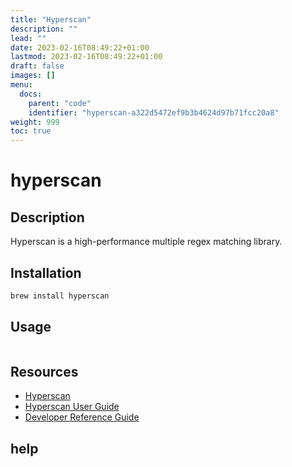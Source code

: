 ```yaml
---
title: "Hyperscan"
description: ""
lead: ""
date: 2023-02-16T08:49:22+01:00
lastmod: 2023-02-16T08:49:22+01:00
draft: false
images: []
menu:
  docs:
    parent: "code"
    identifier: "hyperscan-a322d5472ef9b3b4624d97b71fcc20a8"
weight: 999
toc: true
---
```

# hyperscan

## Description

Hyperscan is a high-performance multiple regex matching library.

## Installation

```bash
brew install hyperscan
```

## Usage

```bash
```

## Resources

- [Hyperscan](https://www.hyperscan.io/)
- [Hyperscan User Guide](https://www.hyperscan.io/docs)
- [Developer Reference Guide](http://intel.github.io/hyperscan/dev-reference/)

## help

```bash
```
